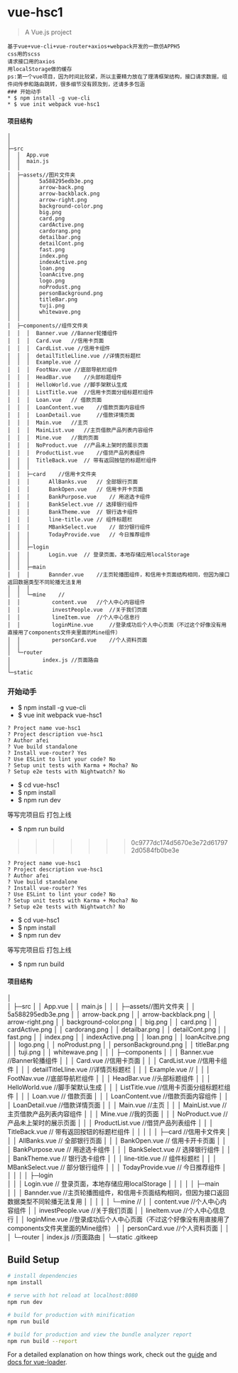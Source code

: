 # vue-hsc1

> A Vue.js project
```
基于vue+vue-cli+vue-router+axios+webpack开发的一款仿APPH5
css用的scss
请求接口用的axios
用localStorage做的缓存
ps:第一个vue项目，因为时间比较紧，所以主要精力放在了理清框架结构，接口请求数据，组件间传参和路由跳转，很多细节没有顾及到，还请多多包涵
### 开始动手
* $ npm install -g vue-cli 
* $ vue init webpack vue-hsc1
```
#### 项目结构
```
│              
│
├─src
│  │  App.vue
│  │  main.js
│  │
│  ├─assets//图片文件夹
│  │      5a588295edb3e.png
│  │      arrow-back.png
│  │      arrow-backblack.png
│  │      arrow-right.png
│  │      background-color.png
│  │      big.png
│  │      card.png
│  │      cardActive.png
│  │      cardorang.png
│  │      detailbar.png
│  │      detailCont.png
│  │      fast.png
│  │      index.png
│  │      indexActive.png
│  │      loan.png
│  │      loanAcitve.png
│  │      logo.png
│  │      noProdust.png
│  │      personBackground.png
│  │      titleBar.png
│  │      tuji.png
│  │      whitewave.png
│  │
│  ├─components//组件文件夹
│  │  │  Banner.vue //Banner轮播组件
│  │  │  Card.vue	//信用卡页面
│  │  │  CardList.vue //信用卡组件
│  │  │  detailTitleLline.vue //详情页标题栏
│  │  │  Example.vue //
│  │  │  FootNav.vue //底部导航栏组件
│  │  │  HeadBar.vue	//头部标题组件
│  │  │  HelloWorld.vue	//脚手架默认生成
│  │  │  ListTitle.vue	//信用卡页面分组标题栏组件
│  │  │  Loan.vue	// 借款页面
│  │  │  LoanContent.vue	//借款页面内容组件
│  │  │  LoanDetail.vue		//借款详情页面
│  │  │  Main.vue	//主页
│  │  │  MainList.vue	//主页借款产品列表内容组件
│  │  │  Mine.vue	//我的页面
│  │  │  NoProduct.vue	//产品未上架时的展示页面
│  │  │  ProductList.vue	//借贷产品列表组件
│  │  │  TitleBack.vue	// 带有返回按钮的标题栏组件
│  │  │
│  │  ├─card	//信用卡文件夹
│  │  │      AllBanks.vue	// 全部银行页面
│  │  │      BankOpen.vue	// 信用卡开卡页面
│  │  │      BankPurpose.vue	// 用途选卡组件
│  │  │      BankSelect.vue	// 选择银行组件
│  │  │      BankTheme.vue	// 银行选卡组件
│  │  │      line-title.vue	// 组件标题栏
│  │  │      MBankSelect.vue	// 部分银行组件
│  │  │      TodayProvide.vue	// 今日推荐组件
│  │  │
│  │  ├─login	
│  │  │      Login.vue	// 登录页面，本地存储应用localStorage
│  │  │
│  │  ├─main	
│  │  │      Bannder.vue	//主页轮播图组件，和信用卡页面结构相同，但因为接口返回数据类型不同轮播无法复用
│  │  │
│  │  └─mine	//
│  │          content.vue	//个人中心内容组件
│  │          investPeople.vue	//关于我们页面
│  │          lineItem.vue	//个人中心信息行
│  │          loginMine.vue		//登录成功后个人中心页面（不过这个好像没有用直接用了components文件夹里面的Mine组件）
│  │          personCard.vue	//个人资料页面
│  │
│  └─router
│          index.js	//页面路由
│
└─static
```
### 开始动手
* $ npm install -g vue-cli 
* $ vue init webpack vue-hsc1

```
? Project name vue-hsc1
? Project description vue-hsc1
? Author afei
? Vue build standalone
? Install vue-router? Yes
? Use ESLint to lint your code? No
? Setup unit tests with Karma + Mocha? No
? Setup e2e tests with Nightwatch? No
```

* $ cd vue-hsc1
* $ npm install
* $ npm run dev

等写完项目后 打包上线
* $ npm run build
>>>>>>> 0c9777dc174d5670e3e72d617972d0584fb0be3e

```
? Project name vue-hsc1
? Project description vue-hsc1
? Author afei
? Vue build standalone
? Install vue-router? Yes
? Use ESLint to lint your code? No
? Setup unit tests with Karma + Mocha? No
? Setup e2e tests with Nightwatch? No
```

* $ cd vue-hsc1
* $ npm install
* $ npm run dev

等写完项目后 打包上线
* $ npm run build
#### 项目结构
│              
│
├─src
│  │  App.vue
│  │  main.js
│  │
│  ├─assets//图片文件夹
│  │      5a588295edb3e.png
│  │      arrow-back.png
│  │      arrow-backblack.png
│  │      arrow-right.png
│  │      background-color.png
│  │      big.png
│  │      card.png
│  │      cardActive.png
│  │      cardorang.png
│  │      detailbar.png
│  │      detailCont.png
│  │      fast.png
│  │      index.png
│  │      indexActive.png
│  │      loan.png
│  │      loanAcitve.png
│  │      logo.png
│  │      noProdust.png
│  │      personBackground.png
│  │      titleBar.png
│  │      tuji.png
│  │      whitewave.png
│  │
│  ├─components
│  │  │  Banner.vue //Banner轮播组件
│  │  │  Card.vue	//信用卡页面
│  │  │  CardList.vue //信用卡组件
│  │  │  detailTitleLline.vue //详情页标题栏
│  │  │  Example.vue //
│  │  │  FootNav.vue //底部导航栏组件
│  │  │  HeadBar.vue	//头部标题组件
│  │  │  HelloWorld.vue	//脚手架默认生成
│  │  │  ListTitle.vue	//信用卡页面分组标题栏组件
│  │  │  Loan.vue	// 借款页面
│  │  │  LoanContent.vue	//借款页面内容组件
│  │  │  LoanDetail.vue		//借款详情页面
│  │  │  Main.vue	//主页
│  │  │  MainList.vue	//主页借款产品列表内容组件
│  │  │  Mine.vue	//我的页面
│  │  │  NoProduct.vue	//产品未上架时的展示页面
│  │  │  ProductList.vue	//借贷产品列表组件
│  │  │  TitleBack.vue	// 带有返回按钮的标题栏组件
│  │  │
│  │  ├─card	//信用卡文件夹
│  │  │      AllBanks.vue	// 全部银行页面
│  │  │      BankOpen.vue	// 信用卡开卡页面
│  │  │      BankPurpose.vue	// 用途选卡组件
│  │  │      BankSelect.vue	// 选择银行组件
│  │  │      BankTheme.vue	// 银行选卡组件
│  │  │      line-title.vue	// 组件标题栏
│  │  │      MBankSelect.vue	// 部分银行组件
│  │  │      TodayProvide.vue	// 今日推荐组件
│  │  │
│  │  ├─login	
│  │  │      Login.vue	// 登录页面，本地存储应用localStorage
│  │  │
│  │  ├─main	
│  │  │      Bannder.vue	//主页轮播图组件，和信用卡页面结构相同，但因为接口返回数据类型不同轮播无法复用
│  │  │
│  │  └─mine	//
│  │          content.vue	//个人中心内容组件
│  │          investPeople.vue	//关于我们页面
│  │          lineItem.vue	//个人中心信息行
│  │          loginMine.vue		//登录成功后个人中心页面（不过这个好像没有用直接用了components文件夹里面的Mine组件）
│  │          personCard.vue	//个人资料页面
│  │
│  └─router
│          index.js	//页面路由
│
└─static
        .gitkeep
## Build Setup

``` bash
# install dependencies
npm install

# serve with hot reload at localhost:8080
npm run dev

# build for production with minification
npm run build

# build for production and view the bundle analyzer report
npm run build --report
```

For a detailed explanation on how things work, check out the [guide](http://vuejs-templates.github.io/webpack/) and [docs for vue-loader](http://vuejs.github.io/vue-loader).
